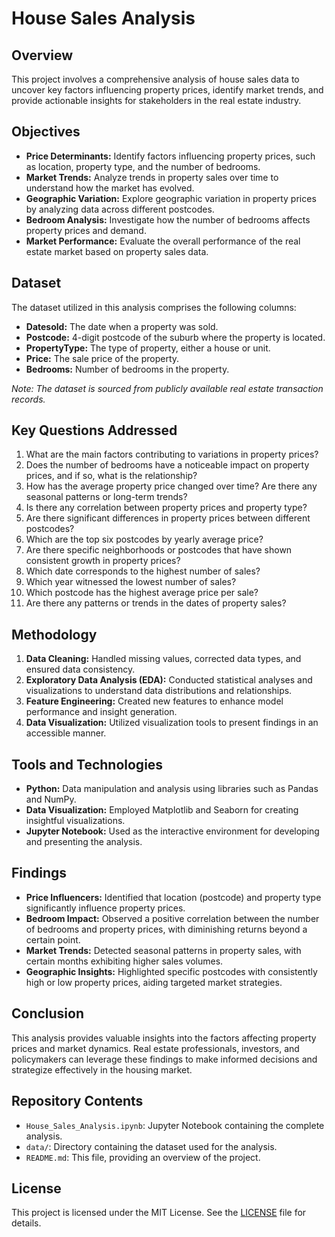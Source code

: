 # House Sales Analysis

## Overview

This project involves a comprehensive analysis of house sales data to uncover key factors influencing property prices, identify market trends, and provide actionable insights for stakeholders in the real estate industry.

## Objectives

- **Price Determinants:** Identify factors influencing property prices, such as location, property type, and the number of bedrooms.
- **Market Trends:** Analyze trends in property sales over time to understand how the market has evolved.
- **Geographic Variation:** Explore geographic variation in property prices by analyzing data across different postcodes.
- **Bedroom Analysis:** Investigate how the number of bedrooms affects property prices and demand.
- **Market Performance:** Evaluate the overall performance of the real estate market based on property sales data.

## Dataset

The dataset utilized in this analysis comprises the following columns:

- **Datesold:** The date when a property was sold.
- **Postcode:** 4-digit postcode of the suburb where the property is located.
- **PropertyType:** The type of property, either a house or unit.
- **Price:** The sale price of the property.
- **Bedrooms:** Number of bedrooms in the property.

*Note: The dataset is sourced from publicly available real estate transaction records.*

## Key Questions Addressed

1. What are the main factors contributing to variations in property prices?
2. Does the number of bedrooms have a noticeable impact on property prices, and if so, what is the relationship?
3. How has the average property price changed over time? Are there any seasonal patterns or long-term trends?
4. Is there any correlation between property prices and property type?
5. Are there significant differences in property prices between different postcodes?
6. Which are the top six postcodes by yearly average price?
7. Are there specific neighborhoods or postcodes that have shown consistent growth in property prices?
8. Which date corresponds to the highest number of sales?
9. Which year witnessed the lowest number of sales?
10. Which postcode has the highest average price per sale?
11. Are there any patterns or trends in the dates of property sales?

## Methodology

1. **Data Cleaning:** Handled missing values, corrected data types, and ensured data consistency.
2. **Exploratory Data Analysis (EDA):** Conducted statistical analyses and visualizations to understand data distributions and relationships.
3. **Feature Engineering:** Created new features to enhance model performance and insight generation.
4. **Data Visualization:** Utilized visualization tools to present findings in an accessible manner.

## Tools and Technologies

- **Python:** Data manipulation and analysis using libraries such as Pandas and NumPy.
- **Data Visualization:** Employed Matplotlib and Seaborn for creating insightful visualizations.
- **Jupyter Notebook:** Used as the interactive environment for developing and presenting the analysis.

## Findings

- **Price Influencers:** Identified that location (postcode) and property type significantly influence property prices.
- **Bedroom Impact:** Observed a positive correlation between the number of bedrooms and property prices, with diminishing returns beyond a certain point.
- **Market Trends:** Detected seasonal patterns in property sales, with certain months exhibiting higher sales volumes.
- **Geographic Insights:** Highlighted specific postcodes with consistently high or low property prices, aiding targeted market strategies.

## Conclusion

This analysis provides valuable insights into the factors affecting property prices and market dynamics. Real estate professionals, investors, and policymakers can leverage these findings to make informed decisions and strategize effectively in the housing market.

## Repository Contents

- `House_Sales_Analysis.ipynb`: Jupyter Notebook containing the complete analysis.
- `data/`: Directory containing the dataset used for the analysis.
- `README.md`: This file, providing an overview of the project.

## License

This project is licensed under the MIT License. See the [LICENSE](LICENSE) file for details.
